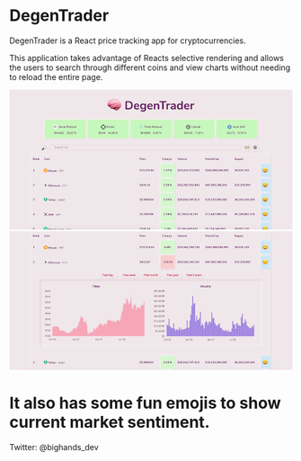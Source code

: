 # DegenTrader

DegenTrader is a React price tracking app for cryptocurrencies.

This application takes advantage of Reacts selective rendering and allows the users to search through different coins and view charts without needing to reload the entire page.

![alt text](https://github.com/bighandsdev/DegenTrader/blob/master/github/Previewgithub.png)
![alt text](https://github.com/bighandsdev/DegenTrader/blob/master/github/Previewgithubchart.png)

# It also has some fun emojis to show current market sentiment.

Twitter: @bighands_dev

